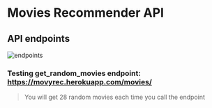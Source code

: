 # Movies Recommender API

## API endpoints
![endpoints](https://user-images.githubusercontent.com/36075516/159741099-bc319b0e-3e98-4b58-8b8d-9e16f77691b7.png)

### Testing get_random_movies endpoint: https://movyrec.herokuapp.com/movies/
> You will get 28 random movies each time you call the endpoint
